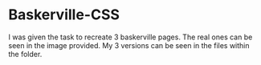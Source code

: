 # Baskerville-CSS



I was given the task to recreate 3 baskerville pages. The real ones can be seen in the image provided. My 3 versions can be seen in the files within the folder.